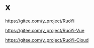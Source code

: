 # x

<https://gitee.com/y_project/RuoYi>

<https://gitee.com/y_project/RuoYi-Vue>

<https://gitee.com/y_project/RuoYi-Cloud>
